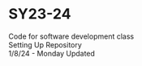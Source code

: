 # SY23-24
Code for software development class
<br>
Setting Up Repository
<br>
1/8/24 - Monday Updated